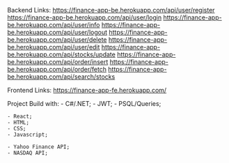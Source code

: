 Backend Links:
https://finance-app-be.herokuapp.com/api/user/register
https://finance-app-be.herokuapp.com/api/user/login
https://finance-app-be.herokuapp.com/api/user/info
https://finance-app-be.herokuapp.com/api/user/logout
https://finance-app-be.herokuapp.com/api/user/delete
https://finance-app-be.herokuapp.com/api/user/edit
https://finance-app-be.herokuapp.com/api/stocks/update
https://finance-app-be.herokuapp.com/api/order/insert
https://finance-app-be.herokuapp.com/api/order/fetch
https://finance-app-be.herokuapp.com/api/search/stocks

Frontend Links:
https://finance-app-fe.herokuapp.com/

Project Build with:
    - C#/.NET;
    - JWT;
    - PSQL/Queries;

    - React;
    - HTML;
    - CSS;
    - Javascript;

    - Yahoo Finance API;
    - NASDAQ API;


